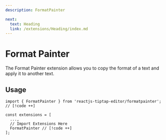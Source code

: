 ```yaml
---
description: FormatPainter

next:
  text: Heading
  link: /extensions/Heading/index.md
---
```


# Format Painter

The Format Painter extension allows you to copy the format of a text and apply it to another text.

## Usage

```tsx
import { FormatPainter } from 'reactjs-tiptap-editor/formatpainter'; // [!code ++]

const extensions = [
  ...,
  // Import Extensions Here
  FormatPainter // [!code ++]
];
```
